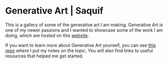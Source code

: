 # Generative Art | Saquif

This is a gallery of some of the generative art I am making. Generative Art is one of my newer passions and I wanted to showcase some of the work I am doing, which are hosted on this [website](https://ssaquif.github.io/generative-art-react/).

If you want to learn more about Generative Art yourself, you can see [this repo](https://github.com/SSaquif/generative-art) where I put my notes on the topic. You will also find links to useful resources that helped me get started.
